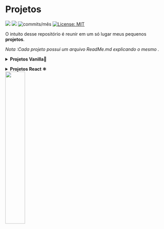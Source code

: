 
# Projetos 

<img src="https://img.shields.io/github/languages/count/dev-araujo/projetos?style=flat-square"/> <img src="https://img.shields.io/github/last-commit/dev-araujo/projetos?style=flat-square"/> <img alt="commits/mês" src="https://img.shields.io/github/commit-activity/m/dev-araujo/projetos?style=flat-square"/> [![License: MIT](https://img.shields.io/badge/License-MIT-yellow.svg)](https://opensource.org/licenses/MIT)

O intuito desse repositório é reunir em um só lugar meus pequenos **projetos**.

*Nota :Cada projeto possui um arquivo ReadMe.md explicando o mesmo .*

**<details><summary>Projetos Vanilla🍦</summary>**
  
 - [**Portfólio**](https://github.com/dev-araujo/projetos/tree/main/portfolio/vanilla) 

</details>

**<details><summary>Projetos React ⚛️</summary>**

 - [**Chuck jokes app**](https://github.com/dev-araujo/projetos/tree/main/chuck-jokes/chuck_app) 
 

</details>

 <img src="https://camo.githubusercontent.com/d21f7e6fe56adedf4e2f87221010e240dcd88521a8f283116b9ece7d4790f8a4/68747470733a2f2f692e70696e696d672e636f6d2f6f726967696e616c732f34382f32662f66332f34383266663337633433333837623736646531313631656462346430343937372e676966" width=35%/>
